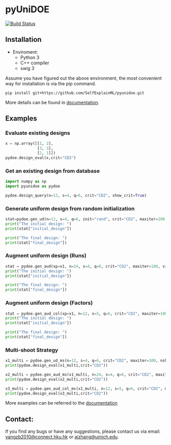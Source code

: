 # pyUniDOE

[![Build Status](https://travis-ci.com/ZebinYang/pyUniDOE.svg?branch=master)](https://travis-ci.org/joerick/cibuildwheel)

## Installation

- Enviroment: 
    - Python 3
    - C++ compiler
    - swig 3
    
Assume you have figured out the above environment, the most convenient way for installation is via the pip command. 
```sheel
pip install git+https://github.com/SelfExplainML/pyunidoe.git
```

More details can be found in [documentation](https://zebinyang.github.io/pyunidoe/build/html/index.html).

## Examples

### Evaluate existing designs
```python
x = np.array([[1, 2],
              [3, 3],
              [2, 1]])
pydoe.design_eval(x,crit="CD2")
```

### Get an existing design from database
```python 
import numpy as np 
import pyunidoe as pydoe

pydoe.design_query(n=12, s=4, q=6, crit="CD2", show_crit=True)
```

### Generate uniform design from random initialization
```python 
stat=pydoe.gen_ud(n=12, s=4, q=6, init="rand", crit="CD2", maxiter=100, vis=True)
print("The initial design: ")
print(stat["initial_design"])

print("The final design: ")
print(stat["final_design"])
```

### Augment uniform design (Runs)
```python 
stat = pydoe.gen_aud(xp=x1, n=24, s=4, q=6, crit="CD2", maxiter=100, vis=True)
print("The initial design: ")
print(stat["initial_design"])

print("The final design: ")
print(stat["final_design"])
```

### Augment uniform design (Factors)
```python 
stat = pydoe.gen_aud_col(xp=x1, n=12, s=5, q=6, crit="CD2", maxiter=100, vis=True)
print("The initial design: ")
print(stat["initial_design"])

print("The final design: ")
print(stat["final_design"])
```

### Multi-shoot Strategy
```python 
x1_multi = pydoe.gen_ud_ms(n=12, s=4, q=6, crit="CD2", maxiter=100, nshoot=1000, n_jobs=10, vis=False)
print(pydoe.design_eval(x1_multi,crit="CD2"))

x2_multi = pydoe.gen_aud_ms(x1_multi, n=24, s=4, q=6, crit="CD2", maxiter=100, nshoot=1000, n_jobs=10, vis=False)
print(pydoe.design_eval(x2_multi,crit="CD2"))

x3_multi = pydoe.gen_aud_col_ms(x1_multi, n=12, s=5, q=6, crit="CD2", maxiter=100, nshoot=1000, n_jobs=10, vis=False)
print(pydoe.design_eval(x3_multi,crit="CD2"))
```

More examples can be referred to the [documentation](https://zebinyang.github.io/pyunidoe/build/html/examples.html)

## Contact:
If you find any bugs or have any suggestions, please contact us via email: yangzb2010@connect.hku.hk or ajzhang@umich.edu.
